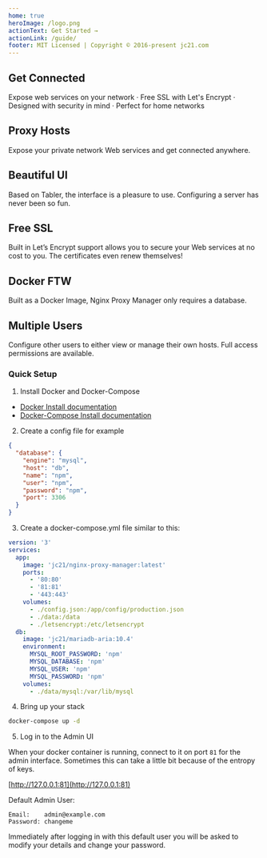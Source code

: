 ```yaml
---
home: true
heroImage: /logo.png
actionText: Get Started →
actionLink: /guide/
footer: MIT Licensed | Copyright © 2016-present jc21.com
---
```


<div class="features">
  <div class="feature">
    <h2>Get Connected</h2>
    <p>
      Expose web services on your network &middot;
      Free SSL with Let's Encrypt  &middot;
      Designed with security in mind  &middot;
      Perfect for home networks
    </p>
  </div>
  <div class="feature">
    <h2>Proxy Hosts</h2>
    <p>Expose your private network Web services and get connected anywhere.</p>
  </div>
  <div class="feature">
    <h2>Beautiful UI</h2>
    <p>Based on Tabler, the interface is a pleasure to use. Configuring a server has never been so fun.</p>
  </div>
  <div class="feature">
    <h2>Free SSL</h2>
    <p>Built in Let’s Encrypt support allows you to secure your Web services at no cost to you. The certificates even renew themselves!</p>
  </div>
  <div class="feature">
    <h2>Docker FTW</h2>
    <p>Built as a Docker Image, Nginx Proxy Manager only requires a database.</p>
  </div>
  <div class="feature">
    <h2>Multiple Users</h2>
    <p>Configure other users to either view or manage their own hosts. Full access permissions are available.</p>
  </div>
</div>

### Quick Setup

1. Install Docker and Docker-Compose

- [Docker Install documentation](https://docs.docker.com/install/)
- [Docker-Compose Install documentation](https://docs.docker.com/compose/install/)

2. Create a config file for example
```json
{
  "database": {
    "engine": "mysql",
    "host": "db",
    "name": "npm",
    "user": "npm",
    "password": "npm",
    "port": 3306
  }
}
```

3. Create a docker-compose.yml file similar to this:

```yml
version: '3'
services:
  app:
    image: 'jc21/nginx-proxy-manager:latest'
    ports:
      - '80:80'
      - '81:81'
      - '443:443'
    volumes:
      - ./config.json:/app/config/production.json
      - ./data:/data
      - ./letsencrypt:/etc/letsencrypt
  db:
    image: 'jc21/mariadb-aria:10.4'
    environment:
      MYSQL_ROOT_PASSWORD: 'npm'
      MYSQL_DATABASE: 'npm'
      MYSQL_USER: 'npm'
      MYSQL_PASSWORD: 'npm'
    volumes:
      - ./data/mysql:/var/lib/mysql
```

4. Bring up your stack

```bash
docker-compose up -d
```

5. Log in to the Admin UI

When your docker container is running, connect to it on port `81` for the admin interface.
Sometimes this can take a little bit because of the entropy of keys.

[http://127.0.0.1:81](http://127.0.0.1:81)

Default Admin User:

```
Email:    admin@example.com
Password: changeme
```

Immediately after logging in with this default user you will be asked to modify your details and change your password.
